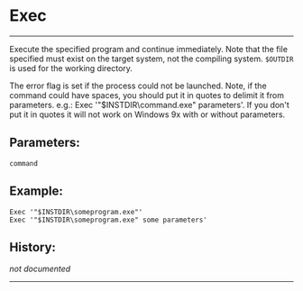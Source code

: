 # Exec

---

Execute the specified program and continue immediately. Note that the file specified must exist on the target system, not the compiling system. `$OUTDIR` is used for the working directory. 

The error flag is set if the process could not be launched. Note, if the command could have spaces, you should put it in quotes to delimit it from parameters. e.g.: Exec '"$INSTDIR\command.exe" parameters'. If you don't put it in quotes it will not work on Windows 9x with or without parameters.

## Parameters:

    command

## Example:

	Exec '"$INSTDIR\someprogram.exe"'
	Exec '"$INSTDIR\someprogram.exe" some parameters'

## History:

*not documented*

---
